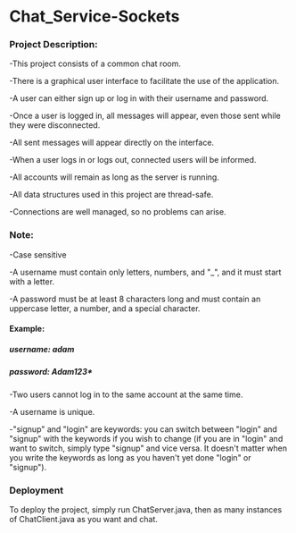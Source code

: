 # Chat_Service-Sockets
### Project Description:

-This project consists of a common chat room.

-There is a graphical user interface to facilitate the use of the application.

-A user can either sign up or log in with their username and password.

-Once a user is logged in, all messages will appear, even those sent while they were disconnected.

-All sent messages will appear directly on the interface.

-When a user logs in or logs out, connected users will be informed.

-All accounts will remain as long as the server is running.

-All data structures used in this project are thread-safe.

-Connections are well managed, so no problems can arise.

### Note:

-Case sensitive

-A username must contain only letters, numbers, and "_", and it must start with a letter.

-A password must be at least 8 characters long and must contain an uppercase letter, a number, and a special character.

#### Example:

##### username: adam

##### password: Adam123*

-Two users cannot log in to the same account at the same time.

-A username is unique.

-"signup" and "login" are keywords: you can switch between "login" and "signup" with the keywords if you wish to change (if you are in "login" and want to switch, simply type "signup" and vice versa. It doesn't matter when you write the keywords as long as you haven't yet done "login" or "signup").

### Deployment

To deploy the project, simply run ChatServer.java, then as many instances of ChatClient.java as you want and chat.
